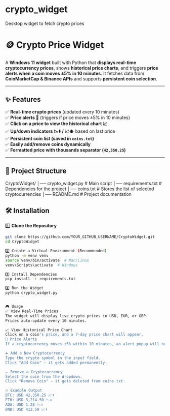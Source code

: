 # crypto_widget
Desktop widget to fetch crypto prices

# 🪙 Crypto Price Widget

A **Windows 11 widget** built with Python that **displays real-time cryptocurrency prices**, shows **historical price charts**, and triggers **price alerts when a coin moves ±5% in 10 minutes**. It fetches data from **CoinMarketCap & Binance APIs** and supports **persistent coin selection**.

---

## ✨ Features
✅ **Real-time crypto prices** (updated every 10 minutes)  
✅ **Price alerts 🚨** (triggers if price moves ±5% in 10 minutes)  
✅ **Click on a price to view the historical chart 📈**  
✅ **Up/down indicators 📉⬇️ / 📈⬆️** based on last price  
✅ **Persistent coin list (saved in `coins.txt`)**  
✅ **Easily add/remove coins dynamically**  
✅ **Formatted price with thousands separator (`42,350.25`)**  

---

## 📂 Project Structure
CryptoWidget/
│── crypto_widget.py      # Main script
│── requirements.txt      # Dependencies for the project
│── coins.txt             # Stores the list of selected cryptocurrencies
│── README.md             # Project documentation


## 🛠️ Installation

1️⃣ **Clone the Repository**
```bash
git clone https://github.com/YOUR_GITHUB_USERNAME/CryptoWidget.git
cd CryptoWidget

2️⃣ Create a Virtual Environment (Recommended)
python -m venv venv
source venv/bin/activate  # Mac/Linux
venv\Scripts\activate  # Windows

3️⃣ Install Dependencies
pip install -r requirements.txt

4️⃣ Run the Widget
python crypto_widget.py


🎮 Usage
✅ View Real-Time Prices
The widget will display live crypto prices in USD, EUR, or GBP.
Prices auto-update every 10 minutes.

📈 View Historical Price Chart
Click on a coin's price, and a 7-day price chart will appear.
🚨 Price Alerts
If a cryptocurrency moves ±5% within 10 minutes, an alert popup will notify you.

➕ Add a New Cryptocurrency
Type the crypto symbol in the input field.
Click "Add Coin" – it gets added permanently.

➖ Remove a Cryptocurrency
Select the coin from the dropdown.
Click "Remove Coin" – it gets deleted from coins.txt.

🔥 Example Output
BTC: USD 42,350.25 📈⬆️
ETH: USD 3,214.50 📉⬇️
ADA: USD 1.28 📉⬇️
BNB: USD 412.50 📈⬆️
